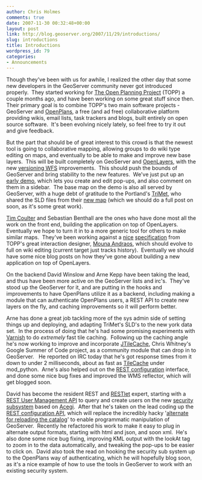 ```yaml
---
author: Chris Holmes
comments: true
date: 2007-11-30 00:32:48+00:00
layout: post
link: http://blog.geoserver.org/2007/11/29/introductions/
slug: introductions
title: Introductions
wordpress_id: 79
categories:
- Announcements
---
```


Though they've been with us for awhile, I realized the other day that some new developers in the GeoServer community never got introduced properly.  They started working for [The Open Planning Project](http://topp.openplans.org) (TOPP) a couple months ago, and have been working on some great stuff since then.  Their primary goal is to combine TOPP's two main software projects - GeoServer and [OpenPlans](http://www.openplans.org/), a free (and ad free) collaborative platform providing wikis, email lists, task trackers and blogs, built entirely on open source software.  It's been evolving nicely lately, so feel free to try it out and give feedback.

But the part that should be of great interest to this crowd is that the newest tool is going to collaborative mapping, allowing groups to do wiki type editing on maps, and eventually to be able to make and improve new base layers.  This will be built completely on GeoServer and [OpenLayers](http://openlayers.org), with the new [versioning WFS](http://docs.codehaus.org/display/GEOS/Versioning+WFS) improvements.  This should push the bounds of GeoServer and bring stability to the new features.  We've just put up an [early demo](http://artois.openplans.org/annotation_demo), which lets you create and edit pop-ups, and also comment on them in a sidebar.  The base map on the demo is also all served by GeoServer, with a huge debt of gratitude to the Portland's [TriMet](http://trimet.org/), who shared the SLD files from their [new map](http://maps3.trimet.org/public/map/map) (which we should do a full post on soon, as it's some great work).

[Tim Coulter](http://www.oneofthewolves.com/) and Sebastian Benthall are the ones who have done most all the work on the front end, building the application on top of OpenLayers.  Eventually we hope to turn it in to a more generic tool for others to make similar maps.  They've been working against a [nice](http://www.openplans.org/projects/opencore/google-maps-in-openplans) [specification](http://www.openplans.org/projects/opencore/maps-part-1) from TOPP's great interaction designer, [Mouna Andraos](http://www.missmoun.com/), which should evolve to full on wiki editing (current target just tracks history).  Eventually we should have some nice blog posts on how they've gone about building a new application on top of OpenLayers.

On the backend David Winslow and Arne Kepp have been taking the lead, and thus have been more active on the GeoServer lists and irc's.  They've stood up the GeoServer for it, and are putting in the hooks and improvements to have OpenPlans utilize it as a backend, including making a module that can authenticate OpenPlans users, a REST API to create new layers on the fly, and caching improvements so it will perform better.

Arne has done a great job tackling more of the sys admin side of setting things up and deploying, and adapting TriMet's SLD's to the new york data set.  In the process of doing that he's had some promising experiments with [Varnish](http://varnish.projects.linpro.no/) to do _extremely_ fast tile caching.  Following up the caching angle he's now working to improve and incorporate [JTileCache](http://code.google.com/p/jtilecache/), Chris Whitney's Google Summer of Code project, as a community module that can drop in to GeoServer.   He reported on IRC today that he's got response times from it down to under 2 milliseconds, about as fast as [TileCache](http://tilecache.org) under mod_python.  Arne's also helped out on the [REST configuration](http://docs.codehaus.org/display/GEOSDOC/RESTful+Configuration+API) interface, and done some nice bug fixes and improved the WMS reflector, which will get blogged soon.

David has become the resident REST and [RESTlet](http://restlet.org) expert, starting with a [REST User Management API](http://docs.codehaus.org/display/GEOSDOC/RESTful+User+Management+API) to query and create users on the new [security subsystem](docs.codehaus.org/display/GEOS/GSIP+16+-+Security+subsystem) based on [Acegi](http://www.acegisecurity.org/).  After that he's taken on the lead coding up the [REST configuration API](http://docs.codehaus.org/display/GEOSDOC/RESTful+Configuration+API), which will replace the incredibly hacky '[alternate for reloading the catalog](docs.codehaus.org/display/GEOSDOC/Alternative+for+reloading+the+Geoserver+catalog)' to enable programmatic manipulation of GeoServer.  Recently he refactored his work to make it easy to plug in alternate output formats, starting with html and json, and soon xml.  He's also done some nice bug fixing, improving KML output with the lookAt tag to zoom in to the data automatically, and tweaking the pop-ups to be easier to click on.  David also took the read on hooking the security sub system up to the OpenPlans way of authenticating, which he will hopefully blog soon, as it's a nice example of how to use the tools in GeoServer to work with an existing security system.
